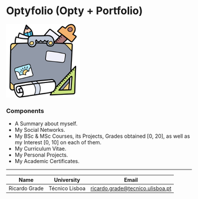 # Optyfolio (Opty + Portfolio)

<img src="./src/assets/Images/Portfolio.png" alt="Optyfolio-Icon" width="200">

### Components

- A Summary about myself.
- My Social Networks.
- My BSc & MSc Courses, its Projects, Grades obtained [0, 20], as well as my Interest [0, 10] on each of them.
- My Curriculum Vitae.
- My Personal Projects.
- My Academic Certificates.

---

| Name | University | Email |
| ---- | ---- | ---- |
| Ricardo Grade | Técnico Lisboa | ricardo.grade@tecnico.ulisboa.pt |

